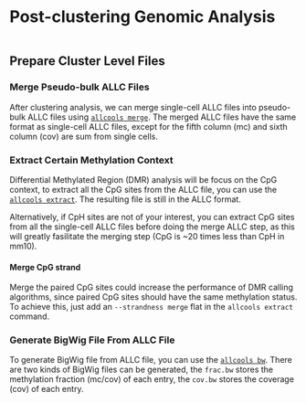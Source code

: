 # Post-clustering Genomic Analysis

```{tableofcontents}
```

## Prepare Cluster Level Files

### Merge Pseudo-bulk ALLC Files

After clustering analysis, we can merge single-cell ALLC files into pseudo-bulk ALLC files using 
[`allcools merge`](../../command_line/allcools_merge.ipynb). The merged ALLC files have the same format as single-cell ALLC files, except for the fifth column (mc) and sixth column (cov) are sum from single cells.

### Extract Certain Methylation Context

Differential Methylated Region (DMR) analysis will be focus on the CpG context, 
to extract all the CpG sites from the ALLC file, you can use the 
[`allcools extract`](../../command_line/allcools_extract.ipynb). 
The resulting file is still in the ALLC format.

Alternatively, if CpH sites are not of your interest, you can extract CpG sites from all the single-cell ALLC files before doing the merge ALLC step, as this will greatly fasilitate the merging step (CpG is ~20 times less than CpH in mm10).

#### Merge CpG strand

Merge the paired CpG sites could increase the performance of DMR calling algorithms, 
since paired CpG sites should have the same methylation status. 
To achieve this, just add an `--strandness merge` flat in the `allcools extract` command.

### Generate BigWig File From ALLC File

To generate BigWig file from ALLC file, you can use the 
[`allcools bw`](../../command_line/allcools_bw.ipynb). There are two kinds of BigWig files can be generated, 
the `frac.bw` stores the methylation fraction (mc/cov) of each entry, 
the `cov.bw` stores the coverage (cov) of each entry.